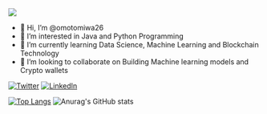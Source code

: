 <img src="https://https://user-images.githubusercontent.com/63565116/220155176-d7804063-81b6-4e07-b8ae-6dcf18186d4a.jpg" />


- 👋 Hi, I’m @omotomiwa26
- 👀 I’m interested in Java and Python Programming
- 🌱 I’m currently learning Data Science, Machine Learning and Blockchain Technology
- 💞️ I’m looking to collaborate on Building Machine learning models and Crypto wallets

<p> 
  <a href="https://twitter.com/i_am_omotomiwa" target="_blank"><img alt="Twitter" src="https://img.shields.io/badge/twitter-%231DA1F2.svg?&style=for-the-badge&logo=twitter&logoColor=white" /></a> 
  <a href="https://www.linkedin.com/in/afonja-omotomiwa-6b80b61b2/" target="_blank"><img alt="LinkedIn" src="https://img.shields.io/badge/linkedin-%230077B5.svg?&style=for-the-badge&logo=linkedin&logoColor=white" /></a> 

</p>
 </div>

<!---
omotomiwa26/omotomiwa26 is a ✨ special ✨ repository because its `README.md` (this file) appears on your GitHub profile.
You can click the Preview link to take a look at your changes.
--->
[![Top Langs](https://github-readme-stats.vercel.app/api/top-langs/?username=anuraghazra&langs_count=10/?username=omotomiwa26&theme=radical&layout=compact)](https://github.com/omotomiwa26/github-readme-stats)
![Anurag's GitHub stats](https://github-readme-stats.vercel.app/api?username=omotomiwa26&show_icons=true&theme=radical)

 


